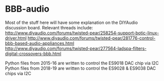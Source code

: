 # BBB-audio
Most of the stuff here will have some explanation on the DIYAudio discussion board.
Relevant threads include:
http://www.diyaudio.com/forums/twisted-pear/258254-support-botic-linux-driver.html
http://www.diyaudio.com/forums/twisted-pear/281776-control-bbb-based-audio-appliances.html
http://www.diyaudio.com/forums/twisted-pear/277564-ladspa-filters-digital-crossovers-bbb.html

Python files from 2015-16 are written to control the ES9018 DAC chip via I2C
Python files from 2018-19 are written to control the ES9028 & ES9038 DAC chips via I2C
